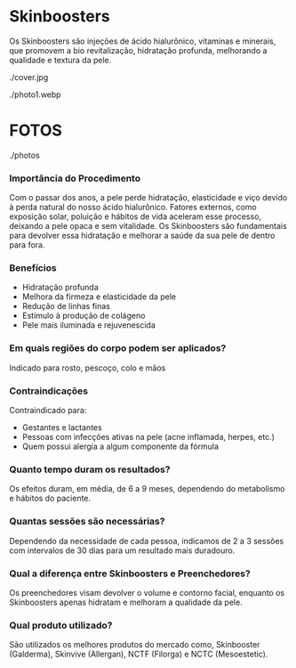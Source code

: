 <!-- order:50 -->

<!-- title:start -->
# Skinboosters
<!-- title:end -->
<!-- description:start -->
Os Skinboosters são injeções de ácido hialurônico, vitaminas e minerais, que promovem a bio revitalização, hidratação profunda, melhorando a qualidade e textura da pele.
<!-- description:end -->
<!-- cover:start -->
./cover.jpg
<!-- cover:end -->

<!-- photo1:start -->
./photo1.webp
<!-- photo1:end -->

<!-- carousel:start -->
# FOTOS
./photos
<!-- carousel:end -->

<!-- faq:start -->
### Importância do Procedimento  
Com o passar dos anos, a pele perde hidratação, elasticidade e viço devido à perda natural do nosso ácido hialurônico. Fatores externos, como exposição solar, poluição e hábitos de vida aceleram esse processo, deixando a pele opaca e sem vitalidade. Os Skinboosters são fundamentais para devolver essa hidratação e melhorar a saúde da sua pele de dentro para fora.
<!-- faq:end -->
<!-- faq:start -->
### Benefícios  
- Hidratação profunda  
- Melhora da firmeza e elasticidade da pele  
- Redução de linhas finas  
- Estímulo à produção de colágeno  
- Pele mais iluminada e rejuvenescida  
<!-- faq:end -->
<!-- faq:start -->
### Em quais regiões do corpo podem ser aplicados?  
Indicado para rosto, pescoço, colo e mãos
<!-- faq:end -->
<!-- faq:start -->
### Contraindicações  
Contraindicado para:  
- Gestantes e lactantes  
- Pessoas com infecções ativas na pele (acne inflamada, herpes, etc.)  
- Quem possui alergia a algum componente da fórmula  
<!-- faq:end -->
<!-- faq:start -->
### Quanto tempo duram os resultados?  
Os efeitos duram, em média, de 6 a 9 meses, dependendo do metabolismo e hábitos do paciente.
<!-- faq:end -->
<!-- faq:start -->
### Quantas sessões são necessárias?  
Dependendo da necessidade de cada pessoa, indicamos de 2 a 3 sessões com intervalos de 30 dias para um resultado mais duradouro.
<!-- faq:end -->
<!-- faq:start -->
### Qual a diferença entre Skinboosters e Preenchedores?  
Os preenchedores visam devolver o volume e contorno facial, enquanto os Skinboosters apenas hidratam e melhoram a qualidade da pele.
<!-- faq:end -->
<!-- faq:start -->
### Qual produto utilizado?  
São utilizados os melhores produtos do mercado como, Skinbooster (Galderma), Skinvive (Allergan), NCTF (Filorga) e NCTC (Mesoestetic).
<!-- faq:end -->
